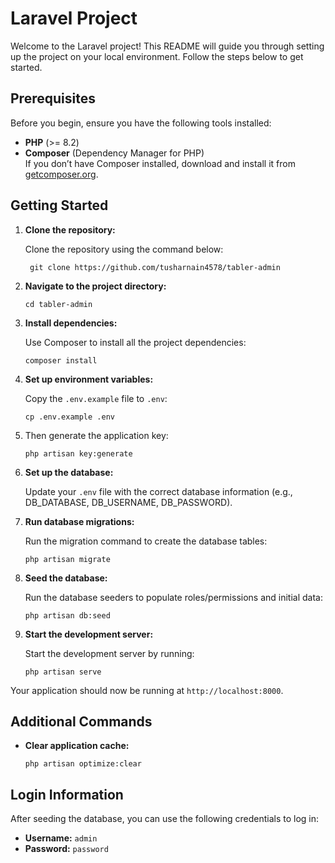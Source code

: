 # Laravel Project

Welcome to the Laravel project! This README will guide you through setting up the project on your local environment. Follow the steps below to get started.

## Prerequisites

Before you begin, ensure you have the following tools installed:

-   **PHP** (>= 8.2)
-   **Composer** (Dependency Manager for PHP)  
    If you don’t have Composer installed, download and install it from [getcomposer.org](https://getcomposer.org/download/).

## Getting Started

1.  **Clone the repository:**

    Clone the repository using the command below:

         git clone https://github.com/tusharnain4578/tabler-admin

2.  **Navigate to the project directory:**

        cd tabler-admin

3.  **Install dependencies:**

    Use Composer to install all the project dependencies:

        composer install

4.  **Set up environment variables:**

    Copy the `.env.example` file to `.env`:

        cp .env.example .env

5.  Then generate the application key:

        php artisan key:generate

6.  **Set up the database:**

    Update your `.env` file with the correct database information (e.g., DB_DATABASE, DB_USERNAME, DB_PASSWORD).

7.  **Run database migrations:**

    Run the migration command to create the database tables:

        php artisan migrate

8.  **Seed the database:**

    Run the database seeders to populate roles/permissions and initial data:

        php artisan db:seed

9.  **Start the development server:**

    Start the development server by running:

        php artisan serve

Your application should now be running at `http://localhost:8000`.

## Additional Commands

-   **Clear application cache:**

        php artisan optimize:clear

## Login Information

After seeding the database, you can use the following credentials to log in:

-   **Username:** `admin`
-   **Password:** `password`
